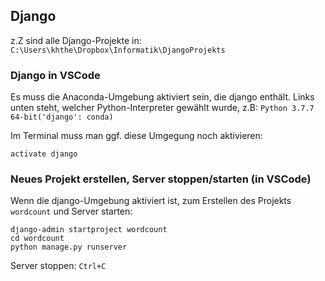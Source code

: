 ## Django

z.Z sind alle Django-Projekte in: 
`C:\Users\khthe\Dropbox\Informatik\DjangoProjekts`

### Django in VSCode
Es muss die Anaconda-Umgebung aktiviert sein, die django enthält. 
Links unten steht, welcher Python-Interpreter gewählt wurde, z.B:
`Python 3.7.7 64-bit('django': conda)`

Im Terminal muss man ggf. diese Umgegung noch aktivieren:

`activate django`

### Neues Projekt erstellen, Server stoppen/starten (in VSCode)
Wenn die django-Umgebung aktiviert ist, zum Erstellen des Projekts `wordcount` und Server starten:

```
django-admin startproject wordcount
cd wordcount
python manage.py runserver   

```
 
Server stoppen: `Ctrl+C`


 



